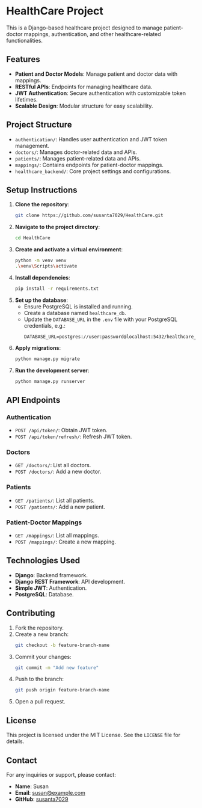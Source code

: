 # HealthCare Project

This is a Django-based healthcare project designed to manage patient-doctor mappings, authentication, and other healthcare-related functionalities.

## Features
- **Patient and Doctor Models**: Manage patient and doctor data with mappings.
- **RESTful APIs**: Endpoints for managing healthcare data.
- **JWT Authentication**: Secure authentication with customizable token lifetimes.
- **Scalable Design**: Modular structure for easy scalability.

## Project Structure
- `authentication/`: Handles user authentication and JWT token management.
- `doctors/`: Manages doctor-related data and APIs.
- `patients/`: Manages patient-related data and APIs.
- `mappings/`: Contains endpoints for patient-doctor mappings.
- `healthcare_backend/`: Core project settings and configurations.

## Setup Instructions
1. **Clone the repository**:
   ```bash
   git clone https://github.com/susanta7029/HealthCare.git
   ```
2. **Navigate to the project directory**:
   ```bash
   cd HealthCare
   ```
3. **Create and activate a virtual environment**:
   ```bash
   python -m venv venv
   .\venv\Scripts\activate
   ```
4. **Install dependencies**:
   ```bash
   pip install -r requirements.txt
   ```
5. **Set up the database**:
   - Ensure PostgreSQL is installed and running.
   - Create a database named `healthcare_db`.
   - Update the `DATABASE_URL` in the `.env` file with your PostgreSQL credentials, e.g.:
     ```
     DATABASE_URL=postgres://user:password@localhost:5432/healthcare_db
     ```
6. **Apply migrations**:
   ```bash
   python manage.py migrate
   ```
7. **Run the development server**:
   ```bash
   python manage.py runserver
   ```

## API Endpoints
### Authentication
- `POST /api/token/`: Obtain JWT token.
- `POST /api/token/refresh/`: Refresh JWT token.

### Doctors
- `GET /doctors/`: List all doctors.
- `POST /doctors/`: Add a new doctor.

### Patients
- `GET /patients/`: List all patients.
- `POST /patients/`: Add a new patient.

### Patient-Doctor Mappings
- `GET /mappings/`: List all mappings.
- `POST /mappings/`: Create a new mapping.

## Technologies Used
- **Django**: Backend framework.
- **Django REST Framework**: API development.
- **Simple JWT**: Authentication.
- **PostgreSQL**: Database.

## Contributing
1. Fork the repository.
2. Create a new branch:
   ```bash
   git checkout -b feature-branch-name
   ```
3. Commit your changes:
   ```bash
   git commit -m "Add new feature"
   ```
4. Push to the branch:
   ```bash
   git push origin feature-branch-name
   ```
5. Open a pull request.

## License
This project is licensed under the MIT License. See the `LICENSE` file for details.

## Contact
For any inquiries or support, please contact:
- **Name**: Susan
- **Email**: susan@example.com
- **GitHub**: [susanta7029](https://github.com/susanta7029)
